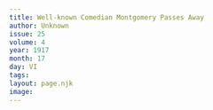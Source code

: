 ```yaml
---
title: Well-known Comedian Montgomery Passes Away
author: Unknown
issue: 25
volume: 4
year: 1917
month: 17
day: VI
tags:
layout: page.njk
image:
---
```


